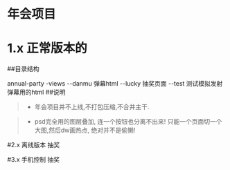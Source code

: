 # 年会项目

# 1.x 正常版本的
##目录结构

annual-party
    -views
        --danmu    弹幕html
        --lucky    抽奖页面 
        --test     测试模拟发射弹幕用的html
##说明

>* 年会项目并不上线,不打包压缩,不合并主干.

>* psd完全用的图层叠加, 连一个按钮也分离不出来! 只能一个页面切一个大图,然后dw画热点, 绝对并不是偷懒!

#2.x 离线版本 抽奖

#3.x 手机控制 抽奖